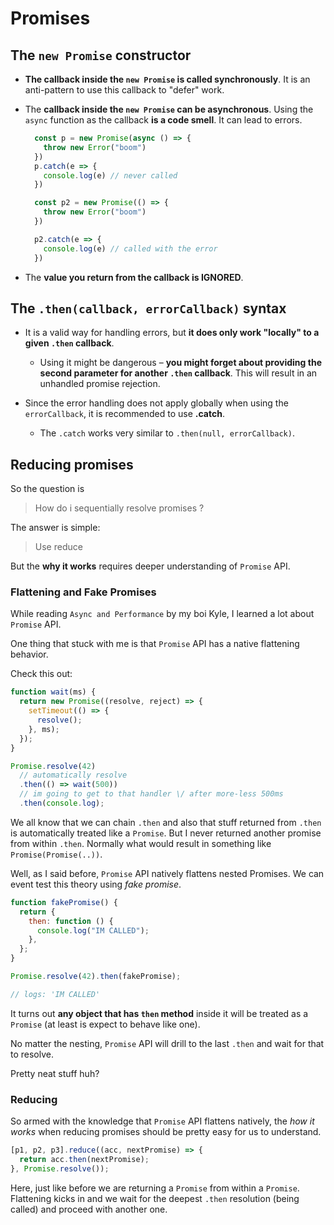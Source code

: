 # Promises

## The `new Promise` constructor

- **The callback inside the `new Promise` is called synchronously**. It is an anti-pattern to use this callback to "defer" work.

- The **callback inside the `new Promise` can be asynchronous**. Using the `async` function as the callback **is a code smell**. It can lead to errors.

  ```js
    const p = new Promise(async () => {
      throw new Error("boom")
    })
    p.catch(e => {
      console.log(e) // never called
    })

    const p2 = new Promise(() => {
      throw new Error("boom")
    })

    p2.catch(e => {
      console.log(e) // called with the error
    })
  ```

- The **value you return from the callback is IGNORED**.

## The `.then(callback, errorCallback)` syntax

- It is a valid way for handling errors, but **it does only work "locally" to a given `.then` callback**.

  - Using it might be dangerous – **you might forget about providing the second parameter for another `.then` callback**. This will result in an unhandled promise rejection.

- Since the error handling does not apply globally when using the `errorCallback`, it is recommended to use **.catch**.

  - The `.catch` works very similar to `.then(null, errorCallback)`.

## Reducing promises

So the question is

> How do i sequentially resolve promises ?

The answer is simple:

> Use reduce

But the **why it works** requires deeper understanding of `Promise` API.

### Flattening and Fake Promises

While reading `Async and Performance` by my boi Kyle, I learned a lot about
`Promise` API.

One thing that stuck with me is that `Promise` API has a native flattening
behavior.

Check this out:

```js
function wait(ms) {
  return new Promise((resolve, reject) => {
    setTimeout(() => {
      resolve();
    }, ms);
  });
}

Promise.resolve(42)
  // automatically resolve
  .then(() => wait(500))
  // im going to get to that handler \/ after more-less 500ms
  .then(console.log);
```

We all know that we can chain `.then` and also that stuff returned from `.then`
is automatically treated like a `Promise`. But I never returned another promise
from within `.then`. Normally what would result in something like
`Promise(Promise(..))`.

Well, as I said before, `Promise` API natively flattens nested Promises. We can
event test this theory using _fake promise_.

```js
function fakePromise() {
  return {
    then: function () {
      console.log("IM CALLED");
    },
  };
}

Promise.resolve(42).then(fakePromise);

// logs: 'IM CALLED'
```

It turns out **any object that has `then` method** inside it will be treated as
a `Promise` (at least is expect to behave like one).

No matter the nesting, `Promise` API will drill to the last `.then` and wait for
that to resolve.

Pretty neat stuff huh?

### Reducing

So armed with the knowledge that `Promise` API flattens natively, the _how it
works_ when reducing promises should be pretty easy for us to understand.

```js
[p1, p2, p3].reduce((acc, nextPromise) => {
  return acc.then(nextPromise);
}, Promise.resolve());
```

Here, just like before we are returning a `Promise` from within a `Promise`.
Flattening kicks in and we wait for the deepest `.then` resolution (being
called) and proceed with another one.
